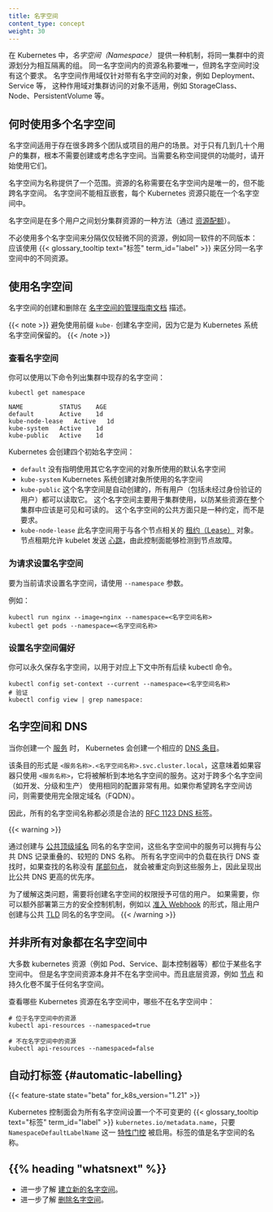 ```yaml
---
title: 名字空间
content_type: concept
weight: 30
---
```

<!--
reviewers:
- derekwaynecarr
- mikedanese
- thockin
title: Namespaces
content_type: concept
weight: 30
-->

<!-- overview -->

<!--
In Kubernetes, _namespaces_ provides a mechanism for isolating groups of resources within a single cluster. Names of resources need to be unique within a namespace, but not across namespaces. Namespace-based scoping is applicable only for namespaced objects _(e.g. Deployments, Services, etc)_ and not for cluster-wide objects _(e.g. StorageClass, Nodes, PersistentVolumes, etc)_.
-->
在 Kubernetes 中，_名字空间（Namespace）_ 提供一种机制，将同一集群中的资源划分为相互隔离的组。
同一名字空间内的资源名称要唯一，但跨名字空间时没有这个要求。
名字空间作用域仅针对带有名字空间的对象，例如 Deployment、Service 等，
这种作用域对集群访问的对象不适用，例如 StorageClass、Node、PersistentVolume 等。

<!-- body -->

<!--
## When to Use Multiple Namespaces
-->
## 何时使用多个名字空间

<!--
Namespaces are intended for use in environments with many users spread across multiple
teams, or projects.  For clusters with a few to tens of users, you should not
need to create or think about namespaces at all.  Start using namespaces when you
need the features they provide.
-->
名字空间适用于存在很多跨多个团队或项目的用户的场景。对于只有几到几十个用户的集群，根本不需要创建或考虑名字空间。当需要名称空间提供的功能时，请开始使用它们。

<!--
Namespaces provide a scope for names.  Names of resources need to be unique within a namespace,
but not across namespaces. Namespaces can not be nested inside one another and each Kubernetes
resource can only be in one namespace.
-->
名字空间为名称提供了一个范围。资源的名称需要在名字空间内是唯一的，但不能跨名字空间。
名字空间不能相互嵌套，每个 Kubernetes 资源只能在一个名字空间中。

<!--
Namespaces are a way to divide cluster resources between multiple users (via [resource quota](/docs/concepts/policy/resource-quotas/)).
-->
名字空间是在多个用户之间划分集群资源的一种方法（通过 [资源配额](/zh/docs/concepts/policy/resource-quotas/)）。

<!--
It is not necessary to use multiple namespaces to separate slightly different
resources, such as different versions of the same software: use
{{< glossary_tooltip text="labels" term_id="label" >}} to distinguish
resources within the same namespace.
-->
不必使用多个名字空间来分隔仅仅轻微不同的资源，例如同一软件的不同版本：
应该使用 {{< glossary_tooltip text="标签" term_id="label" >}}
来区分同一名字空间中的不同资源。

<!--
## Working with Namespaces

Creation and deletion of namespaces are described in the [Admin Guide documentation
for namespaces](/docs/tasks/administer-cluster/namespaces/).
-->
## 使用名字空间

名字空间的创建和删除在 [名字空间的管理指南文档](/zh/docs/tasks/administer-cluster/namespaces/) 描述。

<!--
Avoid creating namespaces with the prefix `kube-`, since it is reserved for Kubernetes system namespaces.
-->
{{< note >}}
避免使用前缀 `kube-` 创建名字空间，因为它是为 Kubernetes 系统名字空间保留的。
{{< /note >}}

<!--
### Viewing namespaces

You can list the current namespaces in a cluster using:
-->
### 查看名字空间

你可以使用以下命令列出集群中现存的名字空间：

```shell
kubectl get namespace
```
```
NAME          STATUS    AGE
default       Active    1d
kube-node-lease   Active   1d
kube-system   Active    1d
kube-public   Active    1d
```

<!--
Kubernetes starts with four initial namespaces:

   * `default` The default namespace for objects with no other namespace
   * `kube-system` The namespace for objects created by the Kubernetes system
   * `kube-public` This namespace is created automatically and is readable by all users (including those not authenticated). This namespace is mostly reserved for cluster usage, in case that some resources should be visible and readable publicly throughout the whole cluster. The public aspect of this namespace is only a convention, not a requirement.
   * `kube-node-lease` This namespace holds [Lease](/docs/reference/kubernetes-api/cluster-resources/lease-v1/)
      objects associated with each node. Node leases allow the kubelet to send
      [heartbeats](/docs/concepts/architecture/nodes/#heartbeats) so that the control plane
      can detect node failure.
-->
Kubernetes 会创建四个初始名字空间：

   * `default` 没有指明使用其它名字空间的对象所使用的默认名字空间
   * `kube-system` Kubernetes 系统创建对象所使用的名字空间
   * `kube-public` 这个名字空间是自动创建的，所有用户（包括未经过身份验证的用户）都可以读取它。
      这个名字空间主要用于集群使用，以防某些资源在整个集群中应该是可见和可读的。
      这个名字空间的公共方面只是一种约定，而不是要求。
   * `kube-node-lease` 此名字空间用于与各个节点相关的
     [租约（Lease）](/docs/reference/kubernetes-api/cluster-resources/lease-v1/) 对象。
      节点租期允许 kubelet 发送 [心跳](/zh/docs/concepts/architecture/nodes/#heartbeats)，由此控制面能够检测到节点故障。

<!--
### Setting the namespace for a request

To set the namespace for a current request, use the `-namespace` flag.

For example:
-->
### 为请求设置名字空间

要为当前请求设置名字空间，请使用 `--namespace` 参数。

例如：

```shell
kubectl run nginx --image=nginx --namespace=<名字空间名称>
kubectl get pods --namespace=<名字空间名称>
```

<!--
### Setting the namespace preference

You can permanently save the namespace for all subsequent kubectl commands in that
context.
-->
### 设置名字空间偏好

你可以永久保存名字空间，以用于对应上下文中所有后续 kubectl 命令。

```shell
kubectl config set-context --current --namespace=<名字空间名称>
# 验证
kubectl config view | grep namespace:
```

<!--
## Namespaces and DNS

When you create a [Service](/docs/user-guide/services), it creates a corresponding [DNS entry](/docs/concepts/services-networking/dns-pod-service/).
-->
## 名字空间和 DNS

当你创建一个 [服务](/zh/docs/concepts/services-networking/service/) 时，
Kubernetes 会创建一个相应的 [DNS 条目](/zh/docs/concepts/services-networking/dns-pod-service/)。

<!--
This entry is of the form `<service-name>.<namespace-name>.svc.cluster.local`, which means
that if a container only uses `<service-name>`, it will resolve to the service which
is local to a namespace.  This is useful for using the same configuration across
multiple namespaces such as Development, Staging and Production.  If you want to reach
across namespaces, you need to use the fully qualified domain name (FQDN).
-->
该条目的形式是 `<服务名称>.<名字空间名称>.svc.cluster.local`，这意味着如果容器只使用
`<服务名称>`，它将被解析到本地名字空间的服务。这对于跨多个名字空间（如开发、分级和生产）
使用相同的配置非常有用。如果你希望跨名字空间访问，则需要使用完全限定域名（FQDN）。

<!--
As a result, all namespace names must be valid
[RFC 1123 DNS labels](/docs/concepts/overview/working-with-objects/names/#dns-label-names).
-->
因此，所有的名字空间名称都必须是合法的
[RFC 1123 DNS 标签](/zh/docs/concepts/overview/working-with-objects/names/#dns-label-names)。

{{< warning >}}
<!--
By creating namespaces with the same name as [public top-level
domains](https://data.iana.org/TLD/tlds-alpha-by-domain.txt), Services in these
namespaces can have short DNS names that overlap with public DNS records.
Workloads from any namespace performing a DNS lookup without a [trailing dot](https://datatracker.ietf.org/doc/html/rfc1034#page-8) will
be redirected to those services, taking precedence over public DNS.
-->
通过创建与 [公共顶级域名](https://data.iana.org/TLD/tlds-alpha-by-domain.txt)
同名的名字空间，这些名字空间中的服务可以拥有与公共 DNS 记录重叠的、较短的 DNS 名称。
所有名字空间中的负载在执行 DNS 查找时，如果查找的名称没有
[尾部句点](https://datatracker.ietf.org/doc/html/rfc1034#page-8)，
就会被重定向到这些服务上，因此呈现出比公共 DNS 更高的优先序。

<!--
To mitigate this, limit privileges for creating namespaces to trusted users. If
required, you could additionally configure third-party security controls, such
as [admission
webhooks](/docs/reference/access-authn-authz/extensible-admission-controllers/),
to block creating any namespace with the name of [public
TLDs](https://data.iana.org/TLD/tlds-alpha-by-domain.txt).
-->
为了缓解这类问题，需要将创建名字空间的权限授予可信的用户。
如果需要，你可以额外部署第三方的安全控制机制，例如以
[准入 Webhook](/zh/docs/reference/access-authn-authz/extensible-admission-controllers/)
的形式，阻止用户创建与公共 [TLD](https://data.iana.org/TLD/tlds-alpha-by-domain.txt)
同名的名字空间。
{{< /warning >}}

<!--
## Not All Objects are in a Namespace
-->
## 并非所有对象都在名字空间中

<!--
Most Kubernetes resources (e.g. pods, services, replication controllers, and others) are
in some namespaces.  However namespace resources are not themselves in a namespace.
And low-level resources, such as [nodes](/docs/concepts/architecture/nodes/) and
persistentVolumes, are not in any namespace.
-->
大多数 kubernetes 资源（例如 Pod、Service、副本控制器等）都位于某些名字空间中。
但是名字空间资源本身并不在名字空间中。而且底层资源，例如
[节点](/zh/docs/concepts/architecture/nodes/) 和持久化卷不属于任何名字空间。

<!--
To see which Kubernetes resources are and aren't in a namespace:
-->
查看哪些 Kubernetes 资源在名字空间中，哪些不在名字空间中：

```shell
# 位于名字空间中的资源
kubectl api-resources --namespaced=true

# 不在名字空间中的资源
kubectl api-resources --namespaced=false
```

<!--
## Automatic labelling
-->
## 自动打标签   {#automatic-labelling}

{{< feature-state state="beta" for_k8s_version="1.21" >}}

<!--
The Kubernetes control plane sets an immutable {{< glossary_tooltip text="label" term_id="label" >}}
`kubernetes.io/metadata.name` on all namespaces, provided that the `NamespaceDefaultLabelName`
[feature gate](/docs/reference/command-line-tools-reference/feature-gates/) is enabled.
The value of the label is the namespace name.
-->
Kubernetes 控制面会为所有名字空间设置一个不可变更的
{{< glossary_tooltip text="标签" term_id="label" >}}
`kubernetes.io/metadata.name`，只要 `NamespaceDefaultLabelName` 这一
[特性门控](/zh/docs/reference/command-line-tools-reference/feature-gates/)
被启用。标签的值是名字空间的名称。

## {{% heading "whatsnext" %}}

<!--
* Learn more about [creating a new namespace](/docs/tasks/administer-cluster/namespaces/#creating-a-new-namespace).
* Learn more about [deleting a namespace](/docs/tasks/administer-cluster/namespaces/#deleting-a-namespace).
-->
* 进一步了解 [建立新的名字空间](/zh/docs/tasks/administer-cluster/namespaces/#creating-a-new-namespace)。
* 进一步了解 [删除名字空间](/zh/docs/tasks/administer-cluster/namespaces/#deleting-a-namespace)。

